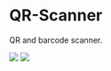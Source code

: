 # QR-Scanner
QR and barcode scanner.

<img src="https://cdn1.savepice.ru/uploads/2019/9/15/9f0b44618908a56dfd43fd950fb722ea-full.jpg" border="0"/></a>
<img src="https://cdn1.savepice.ru/uploads/2019/9/15/233401b908eb1f635508bf5ea3d288a0-full.jpg" border="0"/></a>
